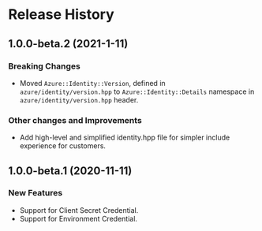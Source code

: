 # Release History

## 1.0.0-beta.2 (2021-1-11)

### Breaking Changes

- Moved `Azure::Identity::Version`, defined in `azure/identity/version.hpp` to `Azure::Identity::Details` namespace in `azure/identity/version.hpp` header.

### Other changes and Improvements

- Add high-level and simplified identity.hpp file for simpler include experience for customers.

## 1.0.0-beta.1 (2020-11-11)

### New Features

- Support for Client Secret Credential.
- Support for Environment Credential.
